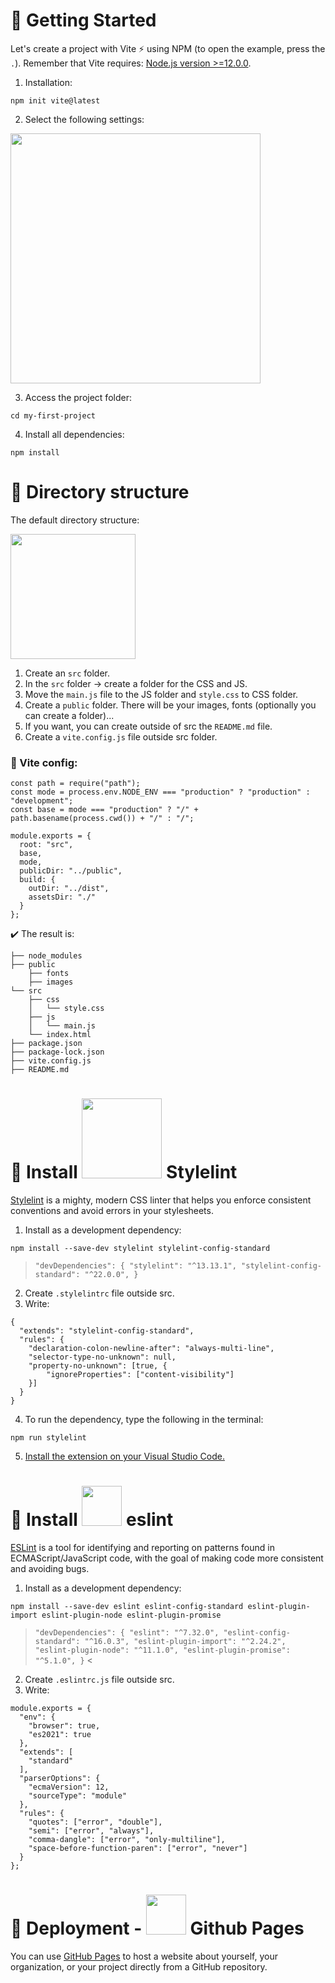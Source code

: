 
# 🚀 Getting Started
Let's create a project with Vite ⚡ using NPM (to open the example, press the `.`).
Remember that Vite requires: [Node.js version >=12.0.0](https://nodejs.org/en/).

1. Installation: 
```
npm init vite@latest
```
2. Select the following settings:
<img src="https://user-images.githubusercontent.com/62877300/135727566-ce11b001-7f0b-4739-8f69-a29983bdf721.png" width="400" />

3. Access the project folder:
```
cd my-first-project
```

4. Install all dependencies:
```
npm install
```
# 📁 Directory structure
The default directory structure:

<img src="https://user-images.githubusercontent.com/62877300/135727811-38d780a9-6e6e-40df-a360-a7f2d616d062.png" width="200" />

1. Create an `src` folder.
2. In the `src` folder -> create a folder for the CSS and JS.
3. Move the `main.js` file to the JS folder and `style.css` to CSS folder.
4. Create a `public` folder. There will be your images, fonts (optionally you can create a folder)...
5. If you want, you can create outside of src the `README.md` file.
6. Create a `vite.config.js` file outside src folder.

### 🔧 Vite config:
```
const path = require("path");
const mode = process.env.NODE_ENV === "production" ? "production" : "development";
const base = mode === "production" ? "/" + path.basename(process.cwd()) + "/" : "/";

module.exports = {
  root: "src",
  base,
  mode,
  publicDir: "../public",
  build: {
    outDir: "../dist",
    assetsDir: "./"
  }
};
```

✔️ The result is:

```
├── node_modules
├── public
    ├── fonts
    ├── images
└── src
    ├── css
    │   └── style.css
    ├── js
    │   └── main.js
    └── index.html
├── package.json
├── package-lock.json
├── vite.config.js
├── README.md
```
# 📑 Install <img src="https://stylelint.io/img/dark.svg" width="128" /> Stylelint
[Stylelint](https://stylelint.io/) is a mighty, modern CSS linter that helps you enforce consistent conventions and avoid errors in your stylesheets.

1. Install as a development dependency:
```
npm install --save-dev stylelint stylelint-config-standard
```
> `"devDependencies": {
    "stylelint": "^13.13.1",
    "stylelint-config-standard": "^22.0.0",
  }`

2. Create `.stylelintrc` file outside src.
3. Write:
```
{
  "extends": "stylelint-config-standard",
  "rules": {
    "declaration-colon-newline-after": "always-multi-line",
    "selector-type-no-unknown": null,
    "property-no-unknown": [true, {
        "ignoreProperties": ["content-visibility"]
    }]
  }
}
```
4. To run the dependency, type the following in the terminal:
```
npm run stylelint
```
5. [Install the extension on your Visual Studio Code.](https://marketplace.visualstudio.com/items?itemName=stylelint.vscode-stylelint)

# 📑 Install <img src="https://d33wubrfki0l68.cloudfront.net/204482ca413433c80cd14fe369e2181dd97a2a40/092e2/assets/img/logo.svg" width="64" /> eslint
[ESLint](https://eslint.org/) is a tool for identifying and reporting on patterns found in ECMAScript/JavaScript code, with the goal of making code more consistent and avoiding bugs.
1. Install as a development dependency:
```
npm install --save-dev eslint eslint-config-standard eslint-plugin-import eslint-plugin-node eslint-plugin-promise
```
> `"devDependencies": {
    "eslint": "^7.32.0",
    "eslint-config-standard": "^16.0.3",
    "eslint-plugin-import": "^2.24.2",
    "eslint-plugin-node": "^11.1.0",
    "eslint-plugin-promise": "^5.1.0",
  }` <
  
2. Create `.eslintrc.js` file outside src.
3. Write:
```
module.exports = {
  "env": {
    "browser": true,
    "es2021": true
  },
  "extends": [
    "standard"
  ],
  "parserOptions": {
    "ecmaVersion": 12,
    "sourceType": "module"
  },
  "rules": {
    "quotes": ["error", "double"],
    "semi": ["error", "always"],
    "comma-dangle": ["error", "only-multiline"],
    "space-before-function-paren": ["error", "never"]
  }
};
```
# 📑 Deployment - <img src="https://igmoweb.files.wordpress.com/2020/11/octocat.png" width="64" /> Github Pages
You can use [GitHub Pages](https://docs.github.com/en/pages/getting-started-with-github-pages/about-github-pages) to host a website about yourself, your organization, or your project directly from a GitHub repository.

